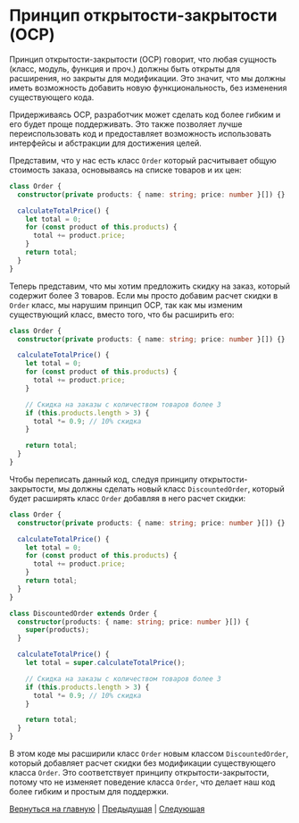 # Принцип открытости-закрытости (OCP)

Принцип открытости-закрытости (OCP) говорит, что любая сущность (класс, модуль, функция и проч.) должны быть открыты для расширения, но закрыты для модификации. Это значит, что мы должны иметь возможность добавить новую функциональность, без изменения существующего кода.

Придерживаясь OCP, разработчик может сделать код более гибким и его будет проще поддерживать. Это также позволяет лучше переиспользовать код и предоставляет возможность использовать интерфейсы и абстракции для достижения целей.

Представим, что у нас есть класс `Order` который расчитывает общую стоимость заказа, основываясь на списке товаров и их цен:

```typescript
class Order {
  constructor(private products: { name: string; price: number }[]) {}

  calculateTotalPrice() {
    let total = 0;
    for (const product of this.products) {
      total += product.price;
    }
    return total;
  }
}
```

Теперь представим, что мы хотим предложить скидку на заказ, который содержит более 3 товаров. Если мы просто добавим расчет скидки в `Order` класс, мы нарушим принцип OCP, так как мы изменим существующий класс, вместо того, что бы расширить его:

```typescript
class Order {
  constructor(private products: { name: string; price: number }[]) {}

  calculateTotalPrice() {
    let total = 0;
    for (const product of this.products) {
      total += product.price;
    }

    // Скидка на заказы с количеством товаров более 3
    if (this.products.length > 3) {
      total *= 0.9; // 10% скидка
    }

    return total;
  }
}
```

Чтобы переписать данный код, следуя принципу открытости-закрытости, мы должны сделать новый класс `DiscountedOrder`, который будет расширять класс `Order` добавляя в него расчет скидки:

```typescript
class Order {
  constructor(private products: { name: string; price: number }[]) {}

  calculateTotalPrice() {
    let total = 0;
    for (const product of this.products) {
      total += product.price;
    }
    return total;
  }
}

class DiscountedOrder extends Order {
  constructor(products: { name: string; price: number }[]) {
    super(products);
  }

  calculateTotalPrice() {
    let total = super.calculateTotalPrice();

    // Скидка на заказы с количеством товаров более 3
    if (this.products.length > 3) {
      total *= 0.9; // 10% скидка
    }

    return total;
  }
}
```

В этом коде мы расширили класс `Order` новым классом `DiscountedOrder`, который добавляет расчет скидки без модификации существующего класса `Order`. Это соответствует принципу открытости-закрытости, потому что не изменяет поведение класса `Order`, что делает наш код более гибким и простым для поддержки.

[Вернуться на главную](../README_RU.md) | [Предыдущая](../S/README_RU.md) | [Следующая](../L/README_RU.md)
